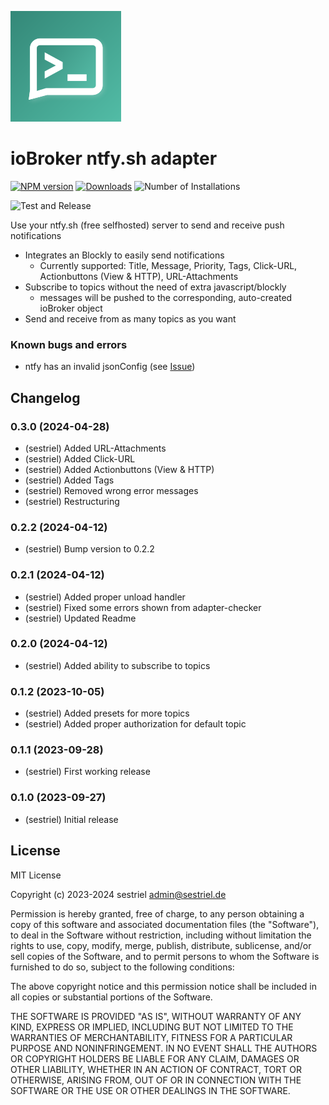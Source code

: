 ![Logo](admin/ntfy.png)
# ioBroker ntfy.sh adapter

[![NPM version](https://img.shields.io/npm/v/iobroker.ntfy.svg)](https://www.npmjs.com/package/iobroker.ntfy) [![Downloads](https://img.shields.io/npm/dm/iobroker.ntfy.svg)](https://www.npmjs.com/package/iobroker.ntfy) ![Number of Installations](https://iobroker.live/badges/ntfy-installed.svg) 

![Test and Release](https://github.com/sestriel/ioBroker.ntfy/workflows/Test%20and%20Release/badge.svg)

Use your ntfy.sh (free selfhosted) server to send and receive push notifications

* Integrates an Blockly to easily send notifications
  - Currently supported: Title, Message, Priority, Tags, Click-URL, Actionbuttons (View & HTTP), URL-Attachments
* Subscribe to topics without the need of extra javascript/blockly 
  - messages will be pushed to the corresponding, auto-created ioBroker object
* Send and receive from as many topics as you want

### Known bugs and errors
* ntfy has an invalid jsonConfig (see [Issue](https://github.com/ioBroker/adapter-react-v5/issues/292))

## Changelog
<!--
	Placeholder for the next version (at the beginning of the line):
	### **WORK IN PROGRESS**
-->
### 0.3.0 (2024-04-28)
* (sestriel) Added URL-Attachments
* (sestriel) Added Click-URL
* (sestriel) Added Actionbuttons (View & HTTP)
* (sestriel) Added Tags
* (sestriel) Removed wrong error messages
* (sestriel) Restructuring
### 0.2.2 (2024-04-12)
* (sestriel) Bump version to 0.2.2
### 0.2.1 (2024-04-12)
* (sestriel) Added proper unload handler
* (sestriel) Fixed some errors shown from adapter-checker
* (sestriel) Updated Readme
### 0.2.0 (2024-04-12)
* (sestriel) Added ability to subscribe to topics
### 0.1.2 (2023-10-05)
* (sestriel) Added presets for more topics
* (sestriel) Added proper authorization for default topic
### 0.1.1 (2023-09-28)
* (sestriel) First working release
### 0.1.0 (2023-09-27)
* (sestriel) Initial release

## License
MIT License

Copyright (c) 2023-2024 sestriel <admin@sestriel.de>

Permission is hereby granted, free of charge, to any person obtaining a copy
of this software and associated documentation files (the "Software"), to deal
in the Software without restriction, including without limitation the rights
to use, copy, modify, merge, publish, distribute, sublicense, and/or sell
copies of the Software, and to permit persons to whom the Software is
furnished to do so, subject to the following conditions:

The above copyright notice and this permission notice shall be included in all
copies or substantial portions of the Software.

THE SOFTWARE IS PROVIDED "AS IS", WITHOUT WARRANTY OF ANY KIND, EXPRESS OR
IMPLIED, INCLUDING BUT NOT LIMITED TO THE WARRANTIES OF MERCHANTABILITY,
FITNESS FOR A PARTICULAR PURPOSE AND NONINFRINGEMENT. IN NO EVENT SHALL THE
AUTHORS OR COPYRIGHT HOLDERS BE LIABLE FOR ANY CLAIM, DAMAGES OR OTHER
LIABILITY, WHETHER IN AN ACTION OF CONTRACT, TORT OR OTHERWISE, ARISING FROM,
OUT OF OR IN CONNECTION WITH THE SOFTWARE OR THE USE OR OTHER DEALINGS IN THE
SOFTWARE.